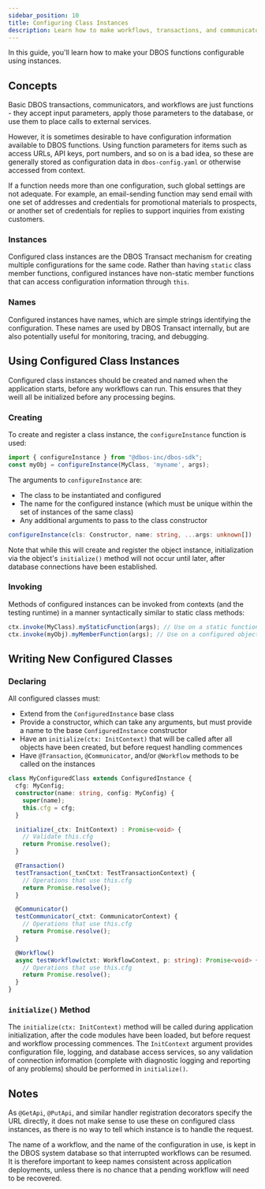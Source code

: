 ```yaml
---
sidebar_position: 10
title: Configuring Class Instances
description: Learn how to make workflows, transactions, and communicators reusable and configurable
---
```


In this guide, you'll learn how to make your DBOS functions configurable using instances.

## Concepts
Basic DBOS transactions, communicators, and workflows are just functions - they accept input parameters, apply those parameters to the database, or use them to place calls to external services.

However, it is sometimes desirable to have configuration information available to DBOS functions.  Using function parameters for items such as access URLs, API keys, port numbers, and so on is a bad idea, so these are generally stored as configuration data in `dbos-config.yaml` or otherwise accessed from context.

If a function needs more than one configuration, such global settings are not adequate.  For example, an email-sending function may send email with one set of addresses and credentials for promotional materials to prospects, or another set of credentials for replies to support inquiries from existing customers.

### Instances
Configured class instances are the DBOS Transact mechanism for creating multiple configurations for the same code.  Rather than having `static` class member functions, configured instances have non-static member functions that can access configuration information through `this`.

### Names
Configured instances have names, which are simple strings identifying the configuration.  These names are used by DBOS Transact internally, but are also potentially useful for monitoring, tracing, and debugging.

## Using Configured Class Instances
Configured class instances should be created and named when the application starts, before any workflows can run.  This ensures that they weill all be initialized before any processing begins.

### Creating
To create and register a class instance, the `configureInstance` function is used:
```typescript
import { configureInstance } from "@dbos-inc/dbos-sdk";
const myObj = configureInstance(MyClass, 'myname', args);
```

The arguments to `configureInstance` are:
* The class to be instantiated and configured
* The name for the configured instance (which must be unique within the set of instances of the same class)
* Any additional arguments to pass to the class constructor

```typescript
configureInstance(cls: Constructor, name: string, ...args: unknown[]) : R
```

Note that while this will create and register the object instance, initialization via the object's `initialize()` method will not occur until later, after database connections have been established.

### Invoking
Methods of configured instances can be invoked from contexts (and the testing runtime) in a manner syntactically similar to static class methods:

```typescript
ctx.invoke(MyClass).myStaticFunction(args); // Use on a static function
ctx.invoke(myObj).myMemberFunction(args); // Use on a configured object instance
```

## Writing New Configured Classes

### Declaring
All configured classes must:
* Extend from the `ConfiguredInstance` base class
* Provide a constructor, which can take any arguments, but must provide a name to the base `ConfiguredInstance` constructor
* Have an `initialize(ctx: InitContext)` that will be called after all objects have been created, but before request handling commences
* Have `@Transaction`, `@Communicator`, and/or `@Workflow` methods to be called on the instances

```typescript
class MyConfiguredClass extends ConfiguredInstance {
  cfg: MyConfig;
  constructor(name: string, config: MyConfig) {
    super(name);
    this.cfg = cfg;
  }

  initialize(_ctx: InitContext) : Promise<void> {
    // Validate this.cfg
    return Promise.resolve();
  }

  @Transaction()
  testTransaction(_txnCtxt: TestTransactionContext) {
    // Operations that use this.cfg
    return Promise.resolve();
  }

  @Communicator()
  testCommunicator(_ctxt: CommunicatorContext) {
    // Operations that use this.cfg
    return Promise.resolve();
  }

  @Workflow()
  async testWorkflow(ctxt: WorkflowContext, p: string): Promise<void> {
    // Operations that use this.cfg
    return Promise.resolve();
  }
}
```

### `initialize()` Method
The `initialize(ctx: InitContext)` method will be called during application initialization, after the code modules have been loaded, but before request and workflow processing commences.  The `InitContext` argument provides configuration file, logging, and database access services, so any validation of connection information (complete with diagnostic logging and reporting of any problems) should be performed in `initialize()`.

## Notes
As `@GetApi`, `@PutApi`, and similar handler registration decorators specify the URL directly, it does not make sense to use these on configured class instances, as there is no way to tell which instance is to handle the request.

The name of a workflow, and the name of the configuration in use, is kept in the DBOS system database so that interrupted workflows can be resumed.  It is therefore important to keep names consistent across application deployments, unless there is no chance that a pending workflow will need to be recovered.

